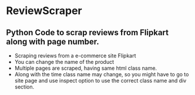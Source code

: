 # ReviewScraper
## Python Code to scrap reviews from Flipkart along with page number.

- Scraping reviews from a e-commerce site Flipkart
- You can change the name of the product
- Multiple pages are scraped, having same html class name.
- Along with the time class name may change, so you might have to go to site page and use inspect option to use the correct class name and div section.
